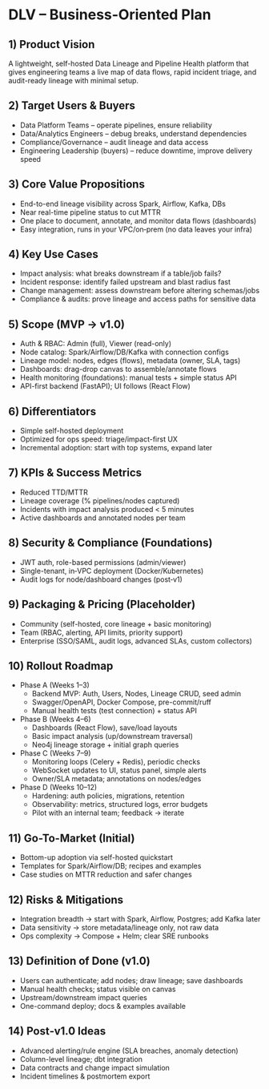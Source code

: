 # DLV – Business-Oriented Plan

## 1) Product Vision
A lightweight, self-hosted Data Lineage and Pipeline Health platform that gives engineering teams a live map of data flows, rapid incident triage, and audit-ready lineage with minimal setup.

## 2) Target Users & Buyers
- Data Platform Teams – operate pipelines, ensure reliability
- Data/Analytics Engineers – debug breaks, understand dependencies
- Compliance/Governance – audit lineage and data access
- Engineering Leadership (buyers) – reduce downtime, improve delivery speed

## 3) Core Value Propositions
- End-to-end lineage visibility across Spark, Airflow, Kafka, DBs
- Near real-time pipeline status to cut MTTR
- One place to document, annotate, and monitor data flows (dashboards)
- Easy integration, runs in your VPC/on‑prem (no data leaves your infra)

## 4) Key Use Cases
- Impact analysis: what breaks downstream if a table/job fails?
- Incident response: identify failed upstream and blast radius fast
- Change management: assess downstream before altering schemas/jobs
- Compliance & audits: prove lineage and access paths for sensitive data

## 5) Scope (MVP → v1.0)
- Auth & RBAC: Admin (full), Viewer (read-only)
- Node catalog: Spark/Airflow/DB/Kafka with connection configs
- Lineage model: nodes, edges (flows), metadata (owner, SLA, tags)
- Dashboards: drag-drop canvas to assemble/annotate flows
- Health monitoring (foundations): manual tests + simple status API
- API-first backend (FastAPI); UI follows (React Flow)

## 6) Differentiators
- Simple self-hosted deployment
- Optimized for ops speed: triage/impact-first UX
- Incremental adoption: start with top systems, expand later

## 7) KPIs & Success Metrics
- Reduced TTD/MTTR
- Lineage coverage (% pipelines/nodes captured)
- Incidents with impact analysis produced < 5 minutes
- Active dashboards and annotated nodes per team

## 8) Security & Compliance (Foundations)
- JWT auth, role-based permissions (admin/viewer)
- Single-tenant, in‑VPC deployment (Docker/Kubernetes)
- Audit logs for node/dashboard changes (post‑v1)

## 9) Packaging & Pricing (Placeholder)
- Community (self-hosted, core lineage + basic monitoring)
- Team (RBAC, alerting, API limits, priority support)
- Enterprise (SSO/SAML, audit logs, advanced SLAs, custom collectors)

## 10) Rollout Roadmap
- Phase A (Weeks 1–3)
  - Backend MVP: Auth, Users, Nodes, Lineage CRUD, seed admin
  - Swagger/OpenAPI, Docker Compose, pre-commit/ruff
  - Manual health tests (test connection) + status API
- Phase B (Weeks 4–6)
  - Dashboards (React Flow), save/load layouts
  - Basic impact analysis (up/downstream traversal)
  - Neo4j lineage storage + initial graph queries
- Phase C (Weeks 7–9)
  - Monitoring loops (Celery + Redis), periodic checks
  - WebSocket updates to UI, status panel, simple alerts
  - Owner/SLA metadata; annotations on nodes/edges
- Phase D (Weeks 10–12)
  - Hardening: auth policies, migrations, retention
  - Observability: metrics, structured logs, error budgets
  - Pilot with an internal team; feedback → iterate

## 11) Go-To-Market (Initial)
- Bottom-up adoption via self-hosted quickstart
- Templates for Spark/Airflow/DB; recipes and examples
- Case studies on MTTR reduction and safer changes

## 12) Risks & Mitigations
- Integration breadth → start with Spark, Airflow, Postgres; add Kafka later
- Data sensitivity → store metadata/lineage only, not raw data
- Ops complexity → Compose + Helm; clear SRE runbooks

## 13) Definition of Done (v1.0)
- Users can authenticate; add nodes; draw lineage; save dashboards
- Manual health checks; status visible on canvas
- Upstream/downstream impact queries
- One-command deploy; docs & examples available

## 14) Post‑v1.0 Ideas
- Advanced alerting/rule engine (SLA breaches, anomaly detection)
- Column-level lineage; dbt integration
- Data contracts and change impact simulation
- Incident timelines & postmortem export

